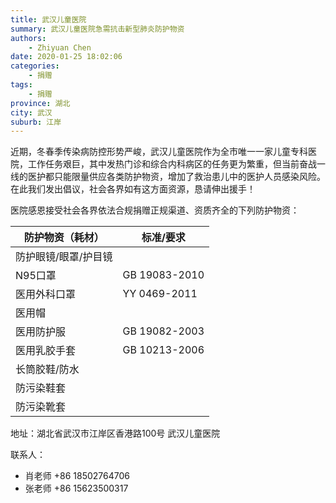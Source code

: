 ```yaml
---
title: 武汉儿童医院
summary: 武汉儿童医院急需抗击新型肺炎防护物资
authors: 
    - Zhiyuan Chen
date: 2020-01-25 18:02:06
categories: 
    - 捐赠
tags: 
    - 捐赠
province: 湖北
city: 武汉
suburb: 江岸
---
```


近期，冬春季传染病防控形势严峻，武汉儿童医院作为全市唯一一家儿童专科医院，工作任务艰巨，其中发热门诊和综合内科病区的任务更为繁重，但当前奋战一线的医护都只能限量供应各类防护物资，增加了救治患儿中的医护人员感染风险。在此我们发出倡议，社会各界如有这方面资源，恳请伸出援手！

医院感恩接受社会各界依法合规捐赠正规渠道、资质齐全的下列防护物资：

|  防护物资（耗材）  |  标准/要求  |
|------------------|-----------|
|  防护眼镜/眼罩/护目镜  |  
|  N95口罩  |  GB 19083-2010
|  医用外科口罩  |  YY 0469-2011
|  医用帽  |  
|  医用防护服  |  GB 19082-2003
|  医用乳胶手套  |  GB 10213-2006
|  长筒胶鞋/防水  |  
|  防污染鞋套  |  
|  防污染靴套  |  

地址：湖北省武汉市江岸区香港路100号 武汉儿童医院

联系人：

+ 肖老师 +86 18502764706
+ 张老师 +86 15623500317
